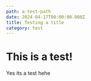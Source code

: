 ```yaml
---
path: a-test-path
date: 2024-04-17T00:00:00.000Z
title: Testing a title
category: test
---
```


# This is a test!

Yes its a test hehe
